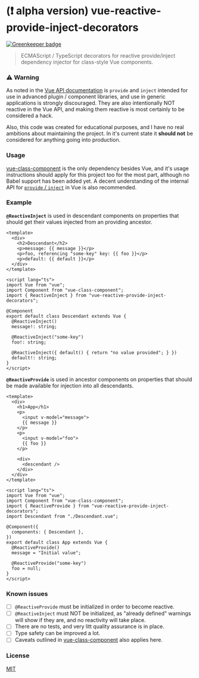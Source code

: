 # (:heavy_exclamation_mark: alpha version) vue-reactive-provide-inject-decorators

[![Greenkeeper badge](https://badges.greenkeeper.io/tdolsen/vue-reactive-provide-inject-decorator.svg)](https://greenkeeper.io/)

> ECMAScript / TypeScript decorators for reactive provide/inject dependency injector for class-style Vue components.

### :warning: Warning

As noted in the [Vue API documentation](https://vuejs.org/v2/api/#provide-inject) is `provide` and `inject` intended for use in advanced plugin / component libraries, and use in generic applications is strongly discouraged. They are also intentionally NOT reactive in the Vue API, and making them reactive is most certainly to be considered a hack.

Also, this code was created for educational purposes, and I have no real ambitions about maintaining the project. In it's current state it **should not** be considered for anything going into production.

### Usage

[vue-class-component](https://github.com/vuejs/vue-class-component/#readme) is the only dependency besides Vue, and it's usage instructions should apply for this project too for the most part, although no Babel support has been added yet. A decent understanding of the internal API for [`provide` / `inject`](https://vuejs.org/v2/api/#provide-inject) in Vue is also recommended.

### Example

**`@ReactiveInject`** is used in descendant components on properties that should get their values injected from an providing ancestor.

```vue
<template>
  <div>
    <h2>Descendant</h2>
    <p>message: {{ message }}</p>
    <p>foo, referencing "some-key" key: {{ foo }}</p>
    <p>default: {{ default }}</p>
  </div>
</template>

<script lang="ts">
import Vue from "vue";
import Component from "vue-class-component";
import { ReactiveInject } from "vue-reactive-provide-inject-decorators";

@Component
export default class Descendant extends Vue {
  @ReactiveInject()
  message!: string;

  @ReactiveInject("some-key")
  foo!: string;

  @ReactiveInject({ default() { return "no value provided"; } })
  default!: string;
}
</script>
```

**`@ReactiveProvide`** is used in ancestor components on properties that should be made available for injection into all descendants.

```vue
<template>
  <div>
    <h1>App</h1>
    <p>
      <input v-model="message">
      {{ message }}
    </p>
    <p>
      <input v-model="foo">
      {{ foo }}
    </p>

    <div>
      <descendant />
    </div>
  </div>
</template>

<script lang="ts">
import Vue from "vue";
import Component from "vue-class-component";
import { ReactiveProvide } from "vue-reactive-provide-inject-decorators";
import Descendant from "./Descendant.vue";

@Component({
  components: { Descendant },
})
export default class App extends Vue {
  @ReactiveProvide()
  message = "Initial value";

  @ReactiveProvide("some-key")
  foo = null;
}
</script>
```

### Known issues

* [ ] `@ReactiveProvide` must be initialized in order to become reactive.
* [ ] `@ReactiveInject` must NOT be initialized, as "already defined" warnings will show if they are, and no reactivity will take place.
* [ ] There are no tests, and very litt quality assurance is in place.
* [ ] Type safety can be improved a lot.
* [ ] Caveats outlined in [vue-class-component](https://github.com/vuejs/vue-class-component#caveats-of-class-properties) also applies here.

### License

[MIT](http://opensource.org/licenses/MIT)
